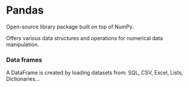 # Pandas

Open-source library package built on top of NumPy.

Offers various data structures and operations for numerical data manipulation.

### Data frames
A DataFrame is created by loading datasets from: SQL, CSV, Excel, Lists, Dictionaries...



